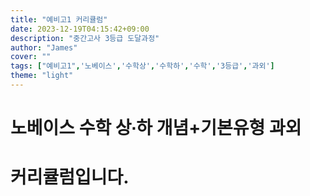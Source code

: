 ```yaml
---
title: "예비고1 커리큘럼"
date: 2023-12-19T04:15:42+09:00
description: "중간고사 3등급 도달과정"
author: "James"
cover: ""
tags: ["예비고1",'노베이스','수학상','수학하','수학','3등급','과외']
theme: "light"
---
```



# 노베이스 수학 상∙하 개념+기본유형 과외
# 커리큘럼입니다.